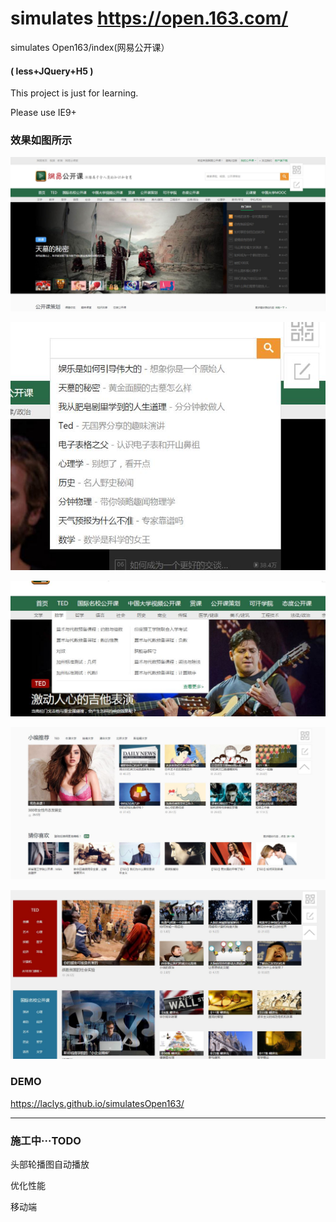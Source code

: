 # simulates https://open.163.com/

simulates Open163/index(网易公开课）

#### ( less+JQuery+H5 )

This project is just for learning.

Please use IE9+

### 效果如图所示

![](demo1.jpg)

![](demo2.jpg)

![](demo3.jpg)

![](demo5.jpg)

![](demo6.jpg)

### DEMO

https://laclys.github.io/simulatesOpen163/

------

### 施工中···TODO

头部轮播图自动播放

优化性能

移动端